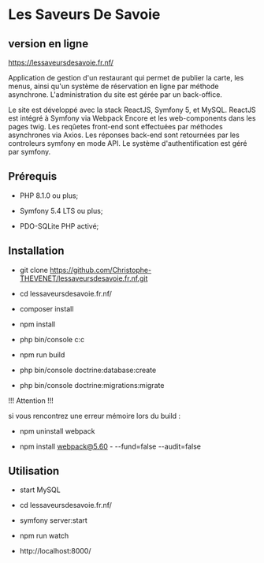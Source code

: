 # Les Saveurs De Savoie   

## version en ligne

https://lessaveursdesavoie.fr.nf/

Application de gestion d'un restaurant qui permet de publier la carte, les menus, ainsi qu'un système de réservation en ligne par méthode asynchrone. L'administration du site est gérée par un back-office.

Le site est développé avec la stack ReactJS, Symfony 5, et MySQL. ReactJS est intégré à Symfony via Webpack Encore et les web-components dans les pages twig. Les reqûetes front-end sont effectuées par méthodes asynchrones via Axios. Les réponses back-end sont retournées par les controleurs symfony en mode API. Le système d'authentification est géré par symfony.


## Prérequis


* PHP 8.1.0 ou plus;

* Symfony 5.4 LTS ou plus;

* PDO-SQLite PHP activé;


## Installation


* git clone https://github.com/Christophe-THEVENET/lessaveursdesavoie.fr.nf.git

* cd lessaveursdesavoie.fr.nf/

* composer install

* npm install

* php bin/console c:c 

* npm run build

* php bin/console doctrine:database:create

* php bin/console doctrine:migrations:migrate


!!! Attention !!!

si vous rencontrez une erreur mémoire lors du build : 

- npm uninstall webpack

- npm install webpack@5.60 - --fund=false --audit=false


## Utilisation


* start MySQL

* cd lessaveursdesavoie.fr.nf/

* symfony server:start

* npm run watch

* http://localhost:8000/